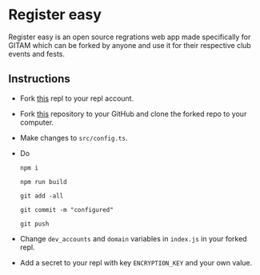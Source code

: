 # Register easy
Register easy is an open source regrations web app made specifically for GITAM which can be forked by anyone and use it for their respective club events and fests.

## Instructions
- Fork [this](https://replit.com/@supersum4n/register-easy) repl to your repl account.
- Fork [this](https://github.com/supersu-man/register-easy) repository to your GitHub and clone the forked repo to your computer.
- Make changes to `src/config.ts`.
- Do 

    `npm i`

    `npm run build`

    `git add -all`

    `git commit -m "configured"`

    `git push`
- Change `dev_accounts` and `domain` variables in `index.js` in your forked repl.
- Add a secret to your repl with key `ENCRYPTION_KEY` and your own value.
